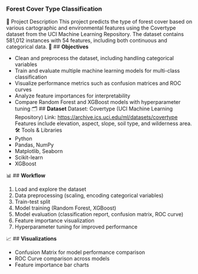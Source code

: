 ### **Forest Cover Type Classification**
📌 Project Description
This project predicts the type of forest cover based on various cartographic and environmental features using the Covertype dataset from the UCI Machine Learning Repository. The dataset contains 581,012 instances with 54 features, including both continuous and categorical data.
🎯 ## **Objectives**
- Clean and preprocess the dataset, including handling categorical variables
- Train and evaluate multiple machine learning models for multi-class classification
- Visualize performance metrics such as confusion matrices and ROC curves
- Analyze feature importances for interpretability
- Compare Random Forest and XGBoost models with hyperparameter tuning
🗂 ## **Dataset**
Dataset: Covertype (UCI Machine Learning Repository)
Link: https://archive.ics.uci.edu/ml/datasets/covertype
Features include elevation, aspect, slope, soil type, and wilderness area.
🛠 Tools & Libraries
- Python
- Pandas, NumPy
- Matplotlib, Seaborn
- Scikit-learn
- XGBoost

📊 ## **Workflow**
1. Load and explore the dataset
2. Data preprocessing (scaling, encoding categorical variables)
3. Train-test split
4. Model training (Random Forest, XGBoost)
5. Model evaluation (classification report, confusion matrix, ROC curve)
6. Feature importance visualization
7. Hyperparameter tuning for improved performance


📈 ## **Visualizations**
- Confusion Matrix for model performance comparison
- ROC Curve comparison across models
- Feature importance bar charts
